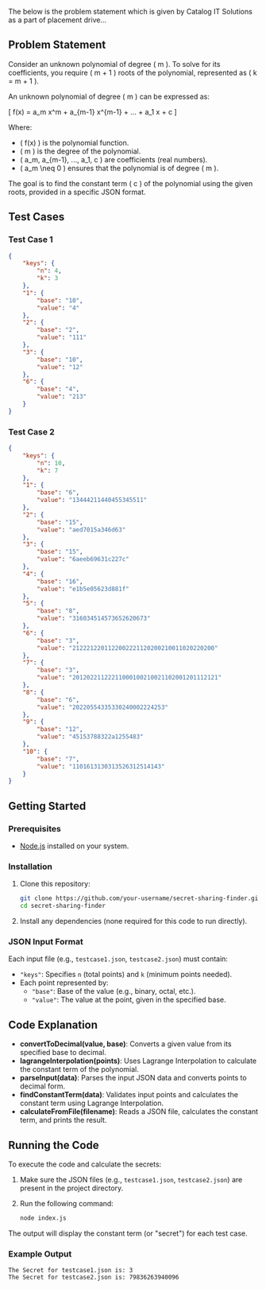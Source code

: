 The below is the problem statement which is given by Catalog IT Solutions as a part of placement drive...

## Problem Statement

Consider an unknown polynomial of degree \( m \). To solve for its coefficients, you require \( m + 1 \) roots of the polynomial, represented as \( k = m + 1 \).

An unknown polynomial of degree \( m \) can be expressed as:

\[ f(x) = a_m x^m + a_{m-1} x^{m-1} + ... + a_1 x + c \]

Where:
- \( f(x) \) is the polynomial function.
- \( m \) is the degree of the polynomial.
- \( a_m, a_{m-1}, ..., a_1, c \) are coefficients (real numbers).
- \( a_m \neq 0 \) ensures that the polynomial is of degree \( m \).

The goal is to find the constant term \( c \) of the polynomial using the given roots, provided in a specific JSON format.

## Test Cases

### Test Case 1

```json
{
    "keys": {
        "n": 4,
        "k": 3
    },
    "1": {
        "base": "10",
        "value": "4"
    },
    "2": {
        "base": "2",
        "value": "111"
    },
    "3": {
        "base": "10",
        "value": "12"
    },
    "6": {
        "base": "4",
        "value": "213"
    }
}
```

### Test Case 2

```json
{
    "keys": {
        "n": 10,
        "k": 7
    },
    "1": {
        "base": "6",
        "value": "13444211440455345511"
    },
    "2": {
        "base": "15",
        "value": "aed7015a346d63"
    },
    "3": {
        "base": "15",
        "value": "6aeeb69631c227c"
    },
    "4": {
        "base": "16",
        "value": "e1b5e05623d881f"
    },
    "5": {
        "base": "8",
        "value": "316034514573652620673"
    },
    "6": {
        "base": "3",
        "value": "2122212201122002221120200210011020220200"
    },
    "7": {
        "base": "3",
        "value": "20120221122211000100210021102001201112121"
    },
    "8": {
        "base": "6",
        "value": "20220554335330240002224253"
    },
    "9": {
        "base": "12",
        "value": "45153788322a1255483"
    },
    "10": {
        "base": "7",
        "value": "1101613130313526312514143"
    }
}
```

## Getting Started

### Prerequisites

- [Node.js](https://nodejs.org/) installed on your system.

### Installation

1. Clone this repository:
   ```bash
   git clone https://github.com/your-username/secret-sharing-finder.git
   cd secret-sharing-finder
   ```

2. Install any dependencies (none required for this code to run directly).

### JSON Input Format

Each input file (e.g., `testcase1.json`, `testcase2.json`) must contain:

- `"keys"`: Specifies `n` (total points) and `k` (minimum points needed).
- Each point represented by:
  - `"base"`: Base of the value (e.g., binary, octal, etc.).
  - `"value"`: The value at the point, given in the specified base.

## Code Explanation

- **convertToDecimal(value, base)**: Converts a given value from its specified base to decimal.
- **lagrangeInterpolation(points)**: Uses Lagrange Interpolation to calculate the constant term of the polynomial.
- **parseInput(data)**: Parses the input JSON data and converts points to decimal form.
- **findConstantTerm(data)**: Validates input points and calculates the constant term using Lagrange Interpolation.
- **calculateFromFile(filename)**: Reads a JSON file, calculates the constant term, and prints the result.

## Running the Code

To execute the code and calculate the secrets:

1. Make sure the JSON files (e.g., `testcase1.json`, `testcase2.json`) are present in the project directory.

2. Run the following command:
   ```bash
   node index.js
   ```

The output will display the constant term (or "secret") for each test case.

### Example Output

```
The Secret for testcase1.json is: 3
The Secret for testcase2.json is: 79836263940096
```
